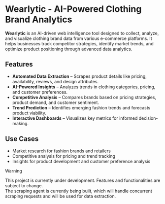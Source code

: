 # Wearlytic - AI-Powered Clothing Brand Analytics

**Wearlytic** is an AI-driven web intelligence tool designed to collect, analyze, and visualize clothing brand data from various e-commerce platforms. It helps businesses track competitor strategies, identify market trends, and optimize product positioning through advanced data analytics.

## Features
- **Automated Data Extraction** – Scrapes product details like pricing, availability, reviews, and design attributes.  
- **AI-Powered Insights** – Analyzes trends in clothing categories, pricing, and customer preferences.  
- **Competitive Analysis** – Compares brands based on pricing strategies, product demand, and customer sentiment.  
- **Trend Prediction** – Identifies emerging fashion trends and forecasts product viability.  
- **Interactive Dashboards** – Visualizes key metrics for informed decision-making.  

## Use Cases
- Market research for fashion brands and retailers  
- Competitive analysis for pricing and trend tracking  
- Insights for product development and customer preference analysis  

> [!Warning] 
> This project is currently under development. Features and functionalities are subject to change.  
> The scraping agent is currently being built, which will handle concurrent scraping requests and will be used for data extraction.
